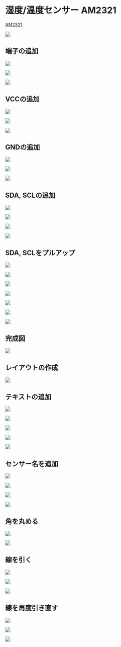 # 湿度/温度センサー AM2321

[AM2321](http://akizukidenshi.com/catalog/g/gM-07001/)

![](img/amp000.png)


## 端子の追加

![](img/amp001.png)

![](img/amp002.png)

![](img/amp003.png)

## VCCの追加

![](img/amp005.png)

![](img/amp004.png)

![](img/amp006.png)


## GNDの追加

![](img/amp007.png)

![](img/amp008.png)

![](img/amp009.png)

## SDA, SCLの追加

![](img/amp010.png)

![](img/amp011.png)

![](img/amp012.png)

![](img/amp013.png)

## SDA, SCLをプルアップ

![](img/amp014.png)

![](img/amp015.png)

![](img/amp016.png)

![](img/amp017.png)

![](img/amp018.png)

![](img/amp019.png)

![](img/amp020.png)

## 完成図

![](img/amp021.png)

## レイアウトの作成

![](img/amp022.png)

## テキストの追加

![](img/amp023.png)

![](img/amp024.png)

![](img/amp025.png)

![](img/amp026.png)

![](img/amp027.png)

## センサー名を追加

![](img/amp028.png)

![](img/amp029.png)

![](img/amp030.png)

![](img/amp031.png)

## 角を丸める

![](img/amp032.png)

![](img/amp033.png)

## 線を引く

![](img/amp034.png)

![](img/amp035.png)

![](img/amp036.png)

## 線を再度引き直す

![](img/amp037.png)

![](img/amp038.png)

![](img/amp039.png)


